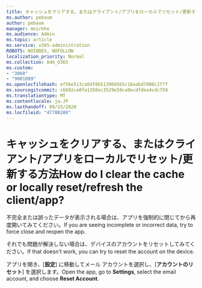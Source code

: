 ```yaml
---
title: キャッシュをクリアする、またはクライアント/アプリをローカルでリセット/更新する方法
ms.author: pebaum
author: pebaum
manager: mnirkhe
ms.audience: Admin
ms.topic: article
ms.service: o365-administration
ROBOTS: NOINDEX, NOFOLLOW
localization_priority: Normal
ms.collection: Adm_O365
ms.custom:
- "3060"
- "9001099"
ms.openlocfilehash: ef56e513ca04f8b51390d565c18aabd7908c2f7f
ms.sourcegitcommit: c6692ce0fa1358ec3529e59ca0ecdfdea4cdc759
ms.translationtype: MT
ms.contentlocale: ja-JP
ms.lasthandoff: 09/15/2020
ms.locfileid: "47780280"
---
```

# <a name="how-do-i-clear-the-cache-or-locally-resetrefresh-the-clientapp"></a><span data-ttu-id="83ede-102">キャッシュをクリアする、またはクライアント/アプリをローカルでリセット/更新する方法</span><span class="sxs-lookup"><span data-stu-id="83ede-102">How do I clear the cache or locally reset/refresh the client/app?</span></span>

<span data-ttu-id="83ede-103">不完全または誤ったデータが表示される場合は、アプリを強制的に閉じてから再度開いてみてください。</span><span class="sxs-lookup"><span data-stu-id="83ede-103">If you are seeing incomplete or incorrect data, try to force close and reopen the app.</span></span>  

<span data-ttu-id="83ede-104">それでも問題が解決しない場合は、デバイスのアカウントをリセットしてみてください。</span><span class="sxs-lookup"><span data-stu-id="83ede-104">If that doesn't work, you can try to reset the account on the device.</span></span>
 
<span data-ttu-id="83ede-105">アプリを開き、[**設定**] に移動してメール アカウントを選択し、[**アカウントのリセット**] を選択します。</span><span class="sxs-lookup"><span data-stu-id="83ede-105">Open the app, go to **Settings**, select the email account, and choose **Reset Account**.</span></span>